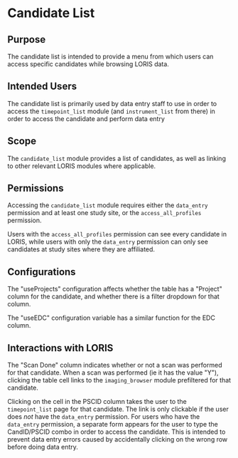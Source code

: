 # Candidate List

## Purpose

The candidate list is intended to provide a menu from which users
can access specific candidates while browsing LORIS data.

## Intended Users

The candidate list is primarily used by data entry staff to use in
order to access the `timepoint_list` module (and `instrument_list`
from there) in order to access the candidate and perform data entry

## Scope

The `candidate_list` module provides a list of candidates, as well
as linking to other relevant LORIS modules where applicable.

## Permissions

Accessing the `candidate_list` module requires either the `data_entry`
permission and at least one study site, or the `access_all_profiles`
permission.

Users with the `access_all_profiles` permission can see every
candidate in LORIS, while users with only the `data_entry` permission
can only see candidates at study sites where they are affiliated.

## Configurations

The "useProjects" configuration affects whether the table has a
"Project" column for the candidate, and whether there is a filter
dropdown for that column.

The "useEDC" configuration variable has a similar function for the
EDC column.

## Interactions with LORIS

The "Scan Done" column indicates whether or not a scan was performed
for that candidate. When a scan was performed (ie it has the value
"Y"), clicking the table cell links to the `imaging_browser` module
prefiltered for that candidate.

Clicking on the cell in the PSCID column takes the user to the
`timepoint_list` page for that candidate. The link is only clickable
if the user does *not* have the `data_entry` permission. For users
who have the `data_entry` permission, a separate form appears for
the user to type the CandID/PSCID combo in order to access the
candidate.  This is intended to prevent data entry errors caused
by accidentally clicking on the wrong row before doing data entry.

